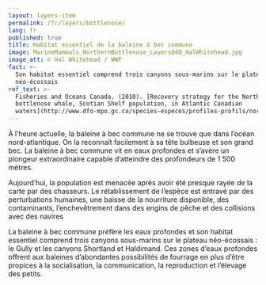 ```yaml
---
layout: layers-item
permalink: /fr/layers/bottlenose/
lang: fr
published: true
title: Habitat essentiel de la baleine à bec commune
image: MarineMammals_NorthernBottlenose_LayersQ40_HalWhitehead.jpg
image_att: © Hal Whitehead / WWF
fact: >-
  Son habitat essentiel comprend trois canyons sous-marins sur le plateau
  néo-écossais
ref_text: >-
  Fisheries and Oceans Canada. (2010). [Recovery strategy for the Northern
  bottlenose whale, Scotian Shelf population, in Atlantic Canadian
  waters](http://www.dfo-mpo.gc.ca/species-especes/profiles-profils/northernbottlenosewhale-baleinebeccommun-eng.html)
---
```

À l’heure actuelle, la baleine à bec commune ne se trouve que dans l’océan nord-atlantique. On la reconnaît facilement à sa tête bulbeuse et son grand bec. La baleine à bec commune vit en eaux profondes et s’avère un plongeur extraordinaire capable d’atteindre des profondeurs de 1 500 mètres.

Aujourd’hui, la population est menacée après avoir été presque rayée de la carte par des chasseurs. Le rétablissement de l’espèce est entravé par des perturbations humaines, une baisse de la nourriture disponible, des contaminants, l’enchevêtrement dans des engins de pêche et des collisions avec des navires 

La baleine à bec commune préfère les eaux profondes et son habitat essentiel comprend trois canyons sous-marins sur le plateau néo-écossais : le Gully et les canyons Shortland et Haldimand. Ces zones d’eaux profondes offrent aux baleines d’abondantes possibilités de fourrage en plus d’être propices à la socialisation, la communication, la reproduction et l’élevage des petits.
